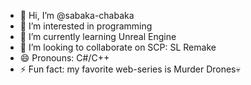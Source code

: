 - 👋 Hi, I’m @sabaka-chabaka
- 👀 I’m interested in programming
- 🌱 I’m currently learning Unreal Engine
- 💞️ I’m looking to collaborate on SCP: SL Remake
- 😄 Pronouns: C#/C++
- ⚡ Fun fact: my favorite web-series is Murder Drones💀
